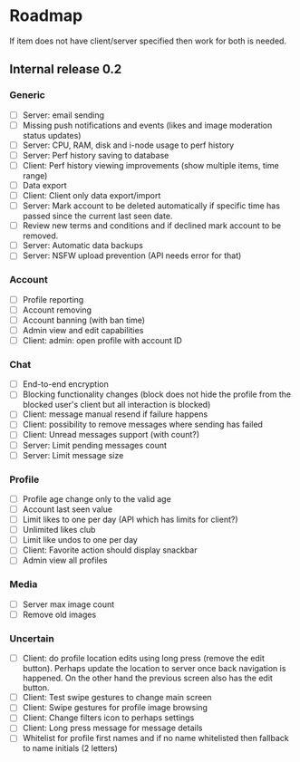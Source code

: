 
# Roadmap

If item does not have client/server specified then work for both is needed.

## Internal release 0.2

### Generic
- [ ] Server: email sending
- [ ] Missing push notifications and events
      (likes and image moderation status updates)
- [ ] Server: CPU, RAM, disk and i-node usage to perf history
- [ ] Server: Perf history saving to database
- [ ] Client: Perf history viewing improvements
      (show multiple items, time range)
- [ ] Data export
- [ ] Client: Client only data export/import
- [ ] Server: Mark account to be deleted automatically if specific
      time has passed since the current last seen date.
- [ ] Review new terms and conditions and if declined
      mark account to be removed.
- [ ] Server: Automatic data backups
- [ ] Server: NSFW upload prevention (API needs error for that)

### Account
- [ ] Profile reporting
- [ ] Account removing
- [ ] Account banning (with ban time)
- [ ] Admin view and edit capabilities
- [ ] Client: admin: open profile with account ID

### Chat
- [ ] End-to-end encryption
- [ ] Blocking functionality changes
      (block does not hide the profile from the blocked user's client but all
      interaction is blocked)
- [ ] Client: message manual resend if failure happens
- [ ] Client: possibility to remove messages where sending has failed
- [ ] Client: Unread messages support (with count?)
- [ ] Server: Limit pending messages count
- [ ] Server: Limit message size

### Profile
- [ ] Profile age change only to the valid age
- [ ] Account last seen value
- [ ] Limit likes to one per day (API which has limits for client?)
- [ ] Unlimited likes club
- [ ] Limit like undos to one per day
- [ ] Client: Favorite action should display snackbar
- [ ] Admin view all profiles

### Media
- [ ] Server max image count
- [ ] Remove old images

### Uncertain
- [ ] Client: do profile location edits using long press
      (remove the edit button). Perhaps update the location
      to server once back navigation is happened.
      On the other hand the previous screen also has the edit button.
- [ ] Client: Test swipe gestures to change main screen
- [ ] Client: Swipe gestures for profile image browsing
- [ ] Client: Change filters icon to perhaps settings
- [ ] Client: Long press message for message details
- [ ] Whitelist for profile first names and if no name whitelisted
      then fallback to name initials (2 letters)
